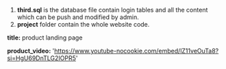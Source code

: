 1. **third.sql** is the database file contain login tables and all the content which can be push and modified by admin.
2. **project** folder contain the whole website code.

**title:** product landing page

**product_video:** 'https://www.youtube-nocookie.com/embed/lZ11veOuTa8?si=HgU69DnTLG2IOPR5'

